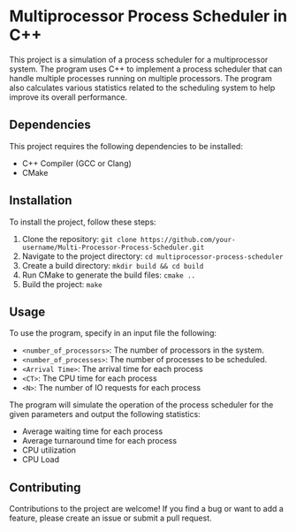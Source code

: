 # Multiprocessor Process Scheduler in C++

This project is a simulation of a process scheduler for a multiprocessor system. The program uses C++ to implement a process scheduler that can handle multiple processes running on multiple processors. The program also calculates various statistics related to the scheduling system to help improve its overall performance.

## Dependencies

This project requires the following dependencies to be installed:

- C++ Compiler (GCC or Clang)
- CMake

## Installation

To install the project, follow these steps:

1. Clone the repository: `git clone https://github.com/your-username/Multi-Processor-Process-Scheduler.git`
2. Navigate to the project directory: `cd multiprocessor-process-scheduler`
3. Create a build directory: `mkdir build && cd build`
4. Run CMake to generate the build files: `cmake ..`
5. Build the project: `make`

## Usage

To use the program, specify in an input file the following:


- `<number_of_processors>`: The number of processors in the system.
- `<number_of_processes>`: The number of processes to be scheduled.
- `<Arrival Time>`: The arrival time for each process
- `<CT>`: The CPU time for each process
- `<N>`: The number of IO requests for each process

The program will simulate the operation of the process scheduler for the given parameters and output the following statistics:

- Average waiting time for each process
- Average turnaround time for each process
- CPU utilization
- CPU Load

## Contributing

Contributions to the project are welcome! If you find a bug or want to add a feature, please create an issue or submit a pull request.

